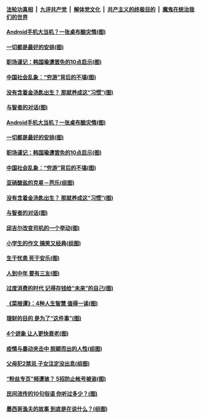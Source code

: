 

####  [法轮功真相](../../../../basic/blob/master/README.md?t=06091531) &nbsp;|&nbsp; [九评共产党](../../../../9ping.md/blob/master/README.md?t=06091531) &nbsp;|&nbsp; [解体党文化](../../../../jtdwh.md/blob/master/README.md?t=06091531)  &nbsp;|&nbsp; [共产主义的终极目的](../../../../gczydzjmd.md/blob/master/README.md?t=06091531) &nbsp;|&nbsp; [魔鬼在统治我们的世界](../../../../mgztzwmdsj.md/blob/master/README.md?t=06091531) 

#### [Android手机大当机？一张桌布酿灾情(图)](../pages/p8/935508.md?t=06091531) 

#### [一切都是最好的安排(图)](../pages/p8/926034.md?t=06091531) 

#### [职场谨记：韩国瑜遭罢免的10点启示(图)](../pages/p8/935764.md?t=06091531) 

#### [中国社会乱象：“穷游”背后的不堪(图)](../pages/p8/935776.md?t=06091531) 

#### [没有含着金汤匙出生？ 那就养成这“习惯”(图)](../pages/p8/935774.md?t=06091531) 

#### [与智者的对话(图)](../pages/p8/935713.md?t=06091531) 

#### [Android手机大当机？一张桌布酿灾情(图)](../pages/p8/935508.md?t=06091531) 

#### [一切都是最好的安排(图)](../pages/p8/926034.md?t=06091531) 

#### [职场谨记：韩国瑜遭罢免的10点启示(图)](../pages/p8/935764.md?t=06091531) 

#### [中国社会乱象：“穷游”背后的不堪(图)](../pages/p8/935776.md?t=06091531) 

#### [亚硝酸盐的克星－芭乐(组图)](../pages/p8/935678.md?t=06091531) 

#### [没有含着金汤匙出生？ 那就养成这“习惯”(图)](../pages/p8/935774.md?t=06091531) 

#### [与智者的对话(图)](../pages/p8/935713.md?t=06091531) 

#### [邱吉尔改变司机的一个举动(图)](../pages/p8/935314.md?t=06091531) 

#### [小学生的作文 搞笑又经典(组图)](../pages/p8/935564.md?t=06091531) 

#### [生于忧患 死于安乐(图)](../pages/p8/935277.md?t=06091531) 

#### [人到中年 要有三友(图)](../pages/p8/935681.md?t=06091531) 

#### [过度消费的时代 记得存钱给“未来”的自己(图)](../pages/p8/935625.md?t=06091531) 

#### [《菜根谭》：4种人生智慧 值得一读(图)](../pages/p8/935516.md?t=06091531) 

#### [理财的目的 是为了“这件事”(图)](../pages/p8/935585.md?t=06091531) 

#### [4个迹象 让人更快衰老(图)](../pages/p8/935558.md?t=06091531) 

#### [疫情与暴动夹击中 脱颖而出的人性(组图)](../pages/p8/935497.md?t=06091531) 

#### [父母犯2禁忌 子女注定没出息(组图)](../pages/p8/935296.md?t=06091531) 

#### [“粉丝专页”频遭骇？ 5招防止帐号被盗(图)](../pages/p8/935452.md?t=06091531) 

#### [民间流传的10句俗语 你听过多少？(图)](../pages/p8/935449.md?t=06091531) 

#### [墨西哥渔夫的故事 到底是在说什么？(组图)](../pages/p8/935425.md?t=06091531) 

